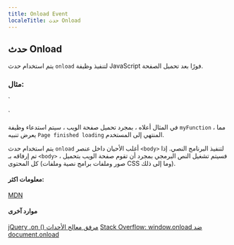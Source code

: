 ```yaml
---
title: Onload Event
localeTitle: حدث Onload
---
```

## حدث Onload

يتم استخدام حدث `onload` لتنفيذ وظيفة JavaScript فورًا بعد تحميل الصفحة.

### مثال:

 `<body onload="myFunction()"> 
 
 <script> 
  function myFunction() { 
    alert('Page finished loading'); 
  } 
 </script> 
` 

في المثال أعلاه ، بمجرد تحميل صفحة الويب ، سيتم استدعاء وظيفة `myFunction` ، مما يعرض تنبيه `Page finished loading` المنتهي إلى المستخدم.

يتم استخدام حدث `onload` أغلب الأحيان داخل عنصر `<body>` لتنفيذ البرنامج النصي. إذا تم إرفاقه بـ `<body>` ، فسيتم تشغيل النص البرمجي بمجرد أن تقوم صفحة الويب بتحميل كل المحتوى (صور وملفات برامج نصية وملفات CSS وما إلى ذلك).

#### معلومات اكثر:

[MDN](https://developer.mozilla.org/en-US/docs/Web/API/GlobalEventHandlers/onload)

#### موارد آخرى

[jQuery .on () مرفق معالج الأحداث](https://api.jquery.com/on/) [Stack Overflow: window.onload ضد document.onload](https://stackoverflow.com/questions/588040/window-onload-vs-document-onload)